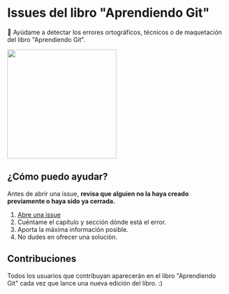 # Issues del libro "Aprendiendo Git"

📖 Ayúdame a detectar los errores ortográficos, técnicos o de maquetación del libro "Aprendiendo Git".

<a href='https://leanpub.com/aprendiendo-git'><img src='https://d2sofvawe08yqg.cloudfront.net/aprendiendo-git/s_featured?1628527844' width='250' /></a>

## ¿Cómo puedo ayudar?

Antes de abrir una issue, **revisa que alguien no la haya creado previamente o haya sido ya cerrada.**

1. [Abre una issue](https://github.com/midudev/libro-aprendiendo-git-issues/issues/new/choose)
2. Cuéntame el capítulo y sección dónde está el error.
3. Aporta la máxima información posible.
4. No dudes en ofrecer una solución.

## Contribuciones

Todos los usuarios que contribuyan aparecerán en el libro "Aprendiendo Git" cada vez que lance una nueva edición del libro. :)
